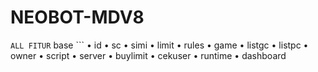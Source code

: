 # NEOBOT-MDV8

```ALL FITUR```
base ```
 • id
 • sc
 • simi
 • limit
 • rules
 • game
 • listgc
 • listpc
 • owner
 • script
 • server
 • buylimit
 • cekuser
 • runtime
 • dashboard
```
